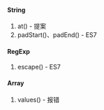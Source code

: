 #### String
1. at() - 提案
2. padStart()、padEnd() - ES7


#### RegExp
1. escape() - ES7


#### Array
1. values() - 报错

































